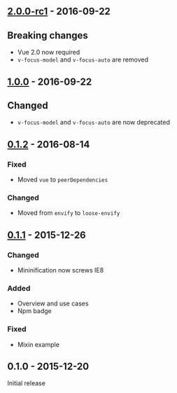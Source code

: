 ## [2.0.0-rc1] - 2016-09-22

## Breaking changes
- Vue 2.0 now required
- `v-focus-model` and `v-focus-auto` are removed

## [1.0.0] - 2016-09-22

## Changed
- `v-focus-model` and `v-focus-auto` are now deprecated

## [0.1.2] - 2016-08-14

### Fixed
- Moved `vue` to `peerDependencies`

### Changed
- Moved from `envify` to `loose-envify`

## [0.1.1] - 2015-12-26

### Changed
- Mininification now screws IE8

### Added
- Overview and use cases
- Npm badge

### Fixed
- Mixin example

## 0.1.0 - 2015-12-20

Initial release

[0.1.1]: https://github.com/simplesmiler/vue-focus/compare/0.1.0...0.1.1
[0.1.2]: https://github.com/simplesmiler/vue-focus/compare/0.1.1...0.1.2
[1.0.0]: https://github.com/simplesmiler/vue-focus/compare/0.1.2...1.0.0
[2.0.0-rc1]: https://github.com/simplesmiler/vue-focus/compare/1.0.0...2.0.0-rc1
